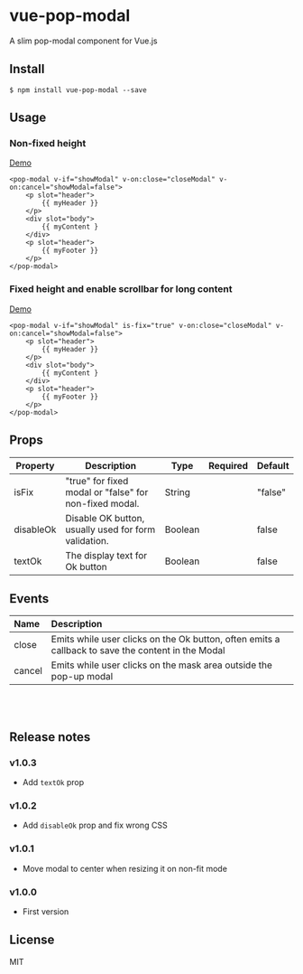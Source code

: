 # vue-pop-modal

A slim pop-modal component for Vue.js



## Install

```
$ npm install vue-pop-modal --save
```

## Usage

### Non-fixed height

[Demo](http://karatejb.github.io/demo/vue-pop-modal/demo1.html)

```
<pop-modal v-if="showModal" v-on:close="closeModal" v-on:cancel="showModal=false">
    <p slot="header">
        {{ myHeader }}
    </p>
    <div slot="body">
        {{ myContent }
    </div>
    <p slot="header">
        {{ myFooter }}
    </p>
</pop-modal>
```

### Fixed height and enable scrollbar for long content

[Demo](http://karatejb.github.io/demo/vue-pop-modal/demo2.html)

```
<pop-modal v-if="showModal" is-fix="true" v-on:close="closeModal" v-on:cancel="showModal=false">
    <p slot="header">
        {{ myHeader }}
    </p>
    <div slot="body">
        {{ myContent }
    </div>
    <p slot="header">
        {{ myFooter }}
    </p>
</pop-modal>
```

## Props

| Property | Description | Type | Required | Default  |
|------------|--------------------------------------------------------|---------|------|----------|
|  isFix     | "true" for fixed modal or "false" for non-fixed modal. | String  |      | "false"  |
|  disableOk | Disable OK button, usually used for form validation.   | Boolean |      |  false   |
|  textOk    | The display text for Ok button                         | Boolean |      |  false   |


## Events

| Name | Description |
|:-----|:------------|
| close | Emits while user clicks on the Ok button, often emits a callback to save the content in the Modal |
| cancel | Emits while user clicks on the mask area outside the pop-up modal  |



<br />
<br />

## Release notes

### v1.0.3
- Add `textOk` prop 

### v1.0.2
- Add `disableOk` prop and fix wrong CSS 

### v1.0.1 
- Move modal to center when resizing it on non-fit mode 

### v1.0.0 
- First version




## License

MIT